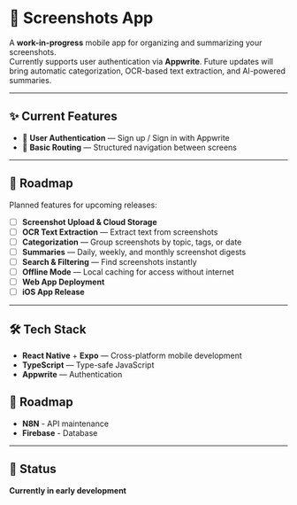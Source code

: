 # 📸 Screenshots App

A **work-in-progress** mobile app for organizing and summarizing your screenshots.  
Currently supports user authentication via **Appwrite**. Future updates will bring automatic categorization, OCR-based text extraction, and AI-powered summaries.

---

## ✨ Current Features

- 🔑 **User Authentication** — Sign up / Sign in with Appwrite  
- 📂 **Basic Routing** — Structured navigation between screens  

---

## 🚧 Roadmap

Planned features for upcoming releases:

- [ ] **Screenshot Upload & Cloud Storage**  
- [ ] **OCR Text Extraction** — Extract text from screenshots  
- [ ] **Categorization** — Group screenshots by topic, tags, or date  
- [ ] **Summaries** — Daily, weekly, and monthly screenshot digests  
- [ ] **Search & Filtering** — Find screenshots instantly  
- [ ] **Offline Mode** — Local caching for access without internet  
- [ ] **Web App Deployment**  
- [ ] **iOS App Release**  

---

## 🛠 Tech Stack

- **React Native** + **Expo** — Cross-platform mobile development  
- **TypeScript** — Type-safe JavaScript  
- **Appwrite** — Authentication  

## 🚧 Roadmap
- **N8N** - API maintenance
- **Firebase** - Database


---

## 📌 Status
**Currently in early development**